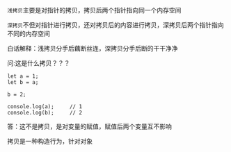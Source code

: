 
`浅拷贝`主要是对指针的拷贝，拷贝后两个指针指向同一个内存空间

`深拷贝`不但对指针进行拷贝，还对拷贝后的内容进行拷贝，深拷贝后两个指针指向不同的内存空间

白话解释：浅拷贝分手后藕断丝连，深拷贝分手后断的干干净净


问:这是什么拷贝？？？
```
let a = 1;
let b = a;

b = 2;

console.log(a);     // 1
console.log(b);     // 2
```
答：这不是拷贝，是对变量的赋值，赋值后两个变量互不影响

拷贝是一种构造行为，针对对象